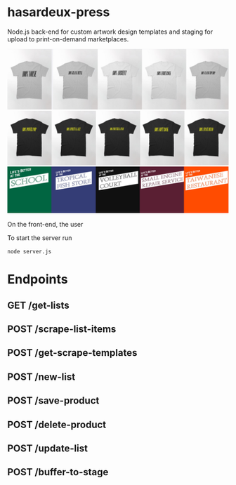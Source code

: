 # hasardeux-press
Node.js back-end for custom artwork design templates and staging for upload to print-on-demand marketplaces.

![alt text](https://github.com/mccartymv/hasardeux-press/blob/main/squarebiz_gallery.png?raw=true)
![alt text](https://github.com/mccartymv/hasardeux-press/blob/main/squarebiz_gallery2.png?raw=true)
![alt text](https://github.com/mccartymv/hasardeux-press/blob/main/mustbe_gallery.png?raw=true)

On the front-end, the user 

To start the server run
```
node server.js
```
# Endpoints
## GET /get-lists
## POST /scrape-list-items
## POST /get-scrape-templates
## POST /new-list
## POST /save-product
## POST /delete-product
## POST /update-list
## POST /buffer-to-stage
